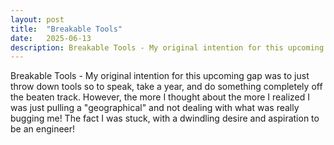 ```yaml
---
layout: post
title:  "Breakable Tools"
date:   2025-06-13
description: Breakable Tools - My original intention for this upcoming gap was to just throw down tools so to speak, take a year, and do something completely off the beaten track...
---
```


<p class="intro"><span class="dropcap">B</span>reakable Tools - My original intention for this upcoming gap was to just throw down tools so to speak, take a year, and do something completely off the beaten track. However, the more I thought about the more I realized I was just pulling a "geographical" and not dealing with what was really bugging me! The fact I was stuck, with a dwindling desire and aspiration to be an engineer!</p>
<p></p>
